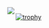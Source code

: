 <a href="https://github.com/anuraghazra/github-readme-stats">
  <img align="left" src="https://github-readme-stats.vercel.app/api?username=jack06215&count_private=true&show_icons=true" />
</a>

[![trophy](https://github-profile-trophy.vercel.app/?username=jack06215)](https://github.com/jack06215 "trophy")
